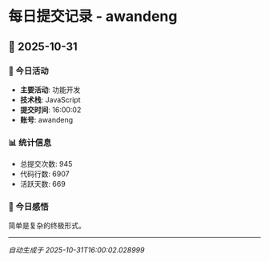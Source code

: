 # 每日提交记录 - awandeng

## 📅 2025-10-31

### 🎯 今日活动
- **主要活动**: 功能开发
- **技术栈**: JavaScript
- **提交时间**: 16:00:02
- **账号**: awandeng

### 📊 统计信息
- 总提交次数: 945
- 代码行数: 6907
- 活跃天数: 669

### 💭 今日感悟
简单是复杂的终极形式。

---
*自动生成于 2025-10-31T16:00:02.028999*
